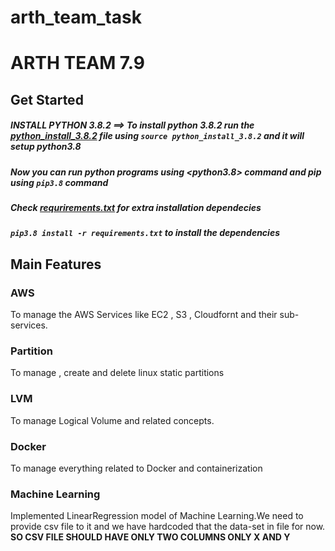 # arth_team_task

# ARTH TEAM 7.9


## Get Started

##### INSTALL PYTHON 3.8.2 ==> To install python 3.8.2 run the [python_install_3.8.2](python_install_3.8.2) file using `source python_install_3.8.2` and it will setup python3.8

##### Now you can run python programs using <python3.8> command and pip using `pip3.8` command 

##### Check [requrirements.txt](requirements.txt) for extra installation dependecies

##### `pip3.8 install -r requirements.txt` to install the dependencies

## Main Features

### AWS
To manage the AWS Services like EC2 , S3 , Cloudfornt and their sub-services. 

### Partition
To manage , create and delete linux static partitions

### LVM
To manage Logical Volume and related concepts.

### Docker
To manage everything related to Docker and containerization

### Machine Learning
Implemented LinearRegression model of Machine Learning.We need to provide csv file to it and we have hardcoded that the data-set in file for now.
**SO CSV FILE SHOULD HAVE ONLY TWO COLUMNS ONLY X AND Y**


